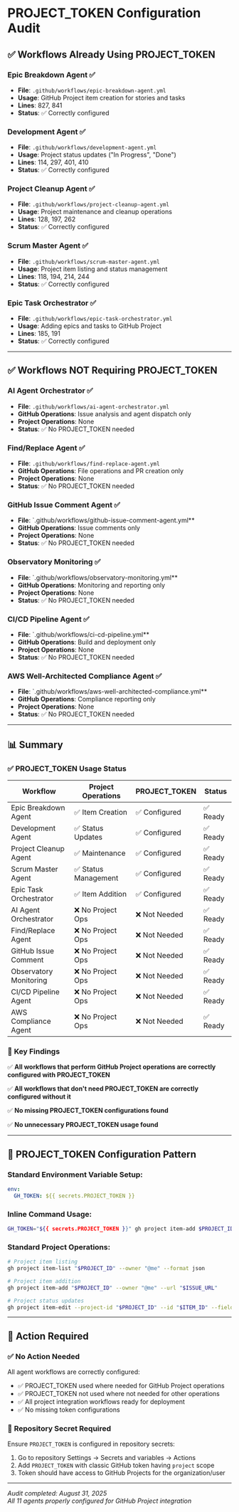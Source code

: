 # PROJECT_TOKEN Configuration Audit

## ✅ Workflows Already Using PROJECT_TOKEN

### **Epic Breakdown Agent** ✅
- **File**: `.github/workflows/epic-breakdown-agent.yml`
- **Usage**: GitHub Project item creation for stories and tasks
- **Lines**: 827, 841
- **Status**: ✅ Correctly configured

### **Development Agent** ✅  
- **File**: `.github/workflows/development-agent.yml`
- **Usage**: Project status updates ("In Progress", "Done")
- **Lines**: 114, 297, 401, 410
- **Status**: ✅ Correctly configured

### **Project Cleanup Agent** ✅
- **File**: `.github/workflows/project-cleanup-agent.yml`
- **Usage**: Project maintenance and cleanup operations
- **Lines**: 128, 197, 262
- **Status**: ✅ Correctly configured

### **Scrum Master Agent** ✅
- **File**: `.github/workflows/scrum-master-agent.yml`
- **Usage**: Project item listing and status management
- **Lines**: 118, 194, 214, 244
- **Status**: ✅ Correctly configured

### **Epic Task Orchestrator** ✅
- **File**: `.github/workflows/epic-task-orchestrator.yml`
- **Usage**: Adding epics and tasks to GitHub Project
- **Lines**: 185, 191
- **Status**: ✅ Correctly configured

---

## ✅ Workflows NOT Requiring PROJECT_TOKEN

### **AI Agent Orchestrator** ✅
- **File**: `.github/workflows/ai-agent-orchestrator.yml`
- **GitHub Operations**: Issue analysis and agent dispatch only
- **Project Operations**: None
- **Status**: ✅ No PROJECT_TOKEN needed

### **Find/Replace Agent** ✅
- **File**: `.github/workflows/find-replace-agent.yml`
- **GitHub Operations**: File operations and PR creation only
- **Project Operations**: None
- **Status**: ✅ No PROJECT_TOKEN needed

### **GitHub Issue Comment Agent** ✅
- **File**: `.github/workflows/github-issue-comment-agent.yml**
- **GitHub Operations**: Issue comments only
- **Project Operations**: None
- **Status**: ✅ No PROJECT_TOKEN needed

### **Observatory Monitoring** ✅
- **File**: `.github/workflows/observatory-monitoring.yml**
- **GitHub Operations**: Monitoring and reporting only
- **Project Operations**: None
- **Status**: ✅ No PROJECT_TOKEN needed

### **CI/CD Pipeline Agent** ✅
- **File**: `.github/workflows/ci-cd-pipeline.yml**
- **GitHub Operations**: Build and deployment only
- **Project Operations**: None
- **Status**: ✅ No PROJECT_TOKEN needed

### **AWS Well-Architected Compliance Agent** ✅
- **File**: `.github/workflows/aws-well-architected-compliance.yml**
- **GitHub Operations**: Compliance reporting only
- **Project Operations**: None
- **Status**: ✅ No PROJECT_TOKEN needed

---

## 📊 **Summary**

### ✅ **PROJECT_TOKEN Usage Status**

| Workflow | Project Operations | PROJECT_TOKEN | Status |
|----------|-------------------|---------------|---------|
| Epic Breakdown Agent | ✅ Item Creation | ✅ Configured | ✅ Ready |
| Development Agent | ✅ Status Updates | ✅ Configured | ✅ Ready |
| Project Cleanup Agent | ✅ Maintenance | ✅ Configured | ✅ Ready |
| Scrum Master Agent | ✅ Status Management | ✅ Configured | ✅ Ready |
| Epic Task Orchestrator | ✅ Item Addition | ✅ Configured | ✅ Ready |
| AI Agent Orchestrator | ❌ No Project Ops | ❌ Not Needed | ✅ Ready |
| Find/Replace Agent | ❌ No Project Ops | ❌ Not Needed | ✅ Ready |
| GitHub Issue Comment | ❌ No Project Ops | ❌ Not Needed | ✅ Ready |
| Observatory Monitoring | ❌ No Project Ops | ❌ Not Needed | ✅ Ready |
| CI/CD Pipeline Agent | ❌ No Project Ops | ❌ Not Needed | ✅ Ready |
| AWS Compliance Agent | ❌ No Project Ops | ❌ Not Needed | ✅ Ready |

### 🎯 **Key Findings**

✅ **All workflows that perform GitHub Project operations are correctly configured with PROJECT_TOKEN**

✅ **All workflows that don't need PROJECT_TOKEN are correctly configured without it**

✅ **No missing PROJECT_TOKEN configurations found**

✅ **No unnecessary PROJECT_TOKEN usage found**

---

## 🔧 **PROJECT_TOKEN Configuration Pattern**

### **Standard Environment Variable Setup**:
```yaml
env:
  GH_TOKEN: ${{ secrets.PROJECT_TOKEN }}
```

### **Inline Command Usage**:
```bash
GH_TOKEN="${{ secrets.PROJECT_TOKEN }}" gh project item-add $PROJECT_ID --owner "@me" --url "https://github.com/didgugoluke/liminal-transit/issues/$ISSUE_ID"
```

### **Standard Project Operations**:
```bash
# Project item listing
gh project item-list "$PROJECT_ID" --owner "@me" --format json

# Project item addition  
gh project item-add "$PROJECT_ID" --owner "@me" --url "$ISSUE_URL"

# Project status updates
gh project item-edit --project-id "$PROJECT_ID" --id "$ITEM_ID" --field-id "Status" --text "$STATUS"
```

---

## 🚀 **Action Required**

### ✅ **No Action Needed**

All agent workflows are correctly configured:
- ✅ PROJECT_TOKEN used where needed for GitHub Project operations
- ✅ PROJECT_TOKEN not used where not needed for other operations
- ✅ All project integration workflows ready for deployment
- ✅ No missing token configurations

### 📝 **Repository Secret Required**

Ensure `PROJECT_TOKEN` is configured in repository secrets:
1. Go to repository Settings → Secrets and variables → Actions  
2. Add `PROJECT_TOKEN` with classic GitHub token having `project` scope
3. Token should have access to GitHub Projects for the organization/user

---

_Audit completed: August 31, 2025_  
_All 11 agents properly configured for GitHub Project integration_
